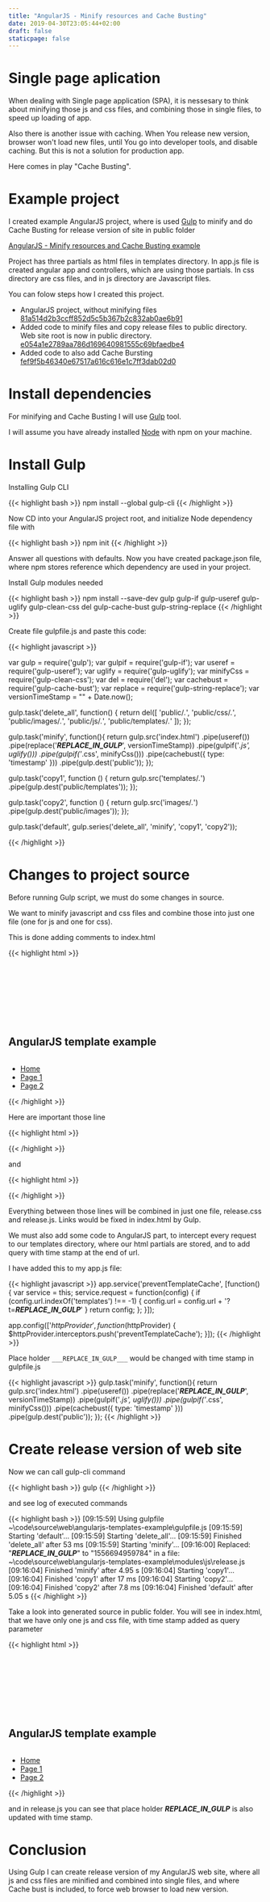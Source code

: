 ```yaml
---
title: "AngularJS - Minify resources and Cache Busting"
date: 2019-04-30T23:05:44+02:00
draft: false
staticpage: false
---
```


# Single page aplication

When dealing with Single page application (SPA), it is nessesary to think about minifying those js and css files, and combining those in single files, to speed up loading of app.

Also there is another issue with caching. When You release new version, browser won't load new files, until You go into developer tools, and disable caching. But this is not a solution for production app.

Here comes in play "Cache Busting".

# Example project

I created example AngularJS project, where is used [Gulp](https://gulpjs.com/) to minify and do Cache Busting for release version of site in public folder

[AngularJS - Minify resources and Cache Busting example](https://github.com/dkeza/angularjs-templates-example)

Project has three partials as html files in templates directory. In app.js file is created angular app and controllers, which are using those partials.
In css directory are css files, and in js directory are Javascript files.

You can folow steps how I created this project.

* AngularJS project, without minifying files [81a514d2b3ccff852d5c5b367b2c832ab0ae6b91](https://github.com/dkeza/angularjs-templates-example/tree/81a514d2b3ccff852d5c5b367b2c832ab0ae6b91)
* Added code to minify files and copy release files to public directory. Web site root is now in public directory. [e054a1e2789aa786d169640981555c69bfaedbe4](https://github.com/dkeza/angularjs-templates-example/tree/e054a1e2789aa786d169640981555c69bfaedbe4)
* Added code to also add Cache Bursting [fef9f5b46340e67517a616c616e1c7ff3dab02d0](https://github.com/dkeza/angularjs-templates-example/tree/fef9f5b46340e67517a616c616e1c7ff3dab02d0)

# Install dependencies

For minifying and Cache Busting I will use [Gulp](https://gulpjs.com/) tool.

I will assume you have already installed [Node](https://nodejs.org/en/) with npm on your machine.

# Install Gulp

Installing Gulp CLI

{{< highlight bash >}}
npm install --global gulp-cli
{{< /highlight >}}

Now CD into your AngularJS project root, and initialize Node dependency file with

{{< highlight bash >}}
npm init
{{< /highlight >}}

Answer all questions with defaults.
Now you have created package.json file, where npm stores reference which dependency are used in your project.

Install Gulp modules needed

{{< highlight bash >}}
npm install --save-dev gulp gulp-if gulp-useref gulp-uglify gulp-clean-css del gulp-cache-bust gulp-string-replace
{{< /highlight >}}

Create file gulpfile.js and paste this code:

{{< highlight javascript >}}

var gulp  = require('gulp');
var gulpif = require('gulp-if');
var useref = require('gulp-useref');
var uglify = require('gulp-uglify');
var minifyCss = require('gulp-clean-css');
var del = require('del');
var cachebust = require('gulp-cache-bust');
var replace = require('gulp-string-replace');
var versionTimeStamp = "" + Date.now();

gulp.task('delete_all', function() {
  return del([
    'public/*.*',
    'public/css/*.*',
    'public/images/*.*',
    'public/js/*.*',
    'public/templates/*.*'
  ]);
});

gulp.task('minify', function(){
  return gulp.src('index.html')
          .pipe(useref())
          .pipe(replace('___REPLACE_IN_GULP___', versionTimeStamp))
          .pipe(gulpif('*.js', uglify()))
          .pipe(gulpif('*.css', minifyCss()))
          .pipe(cachebust({
            type: 'timestamp'
          }))
          .pipe(gulp.dest('public'));
});

gulp.task('copy1', function () {
    return gulp.src('templates/*.*')
        .pipe(gulp.dest('public/templates'));
});

gulp.task('copy2', function () {
  return gulp.src('images/*.*')
      .pipe(gulp.dest('public/images'));
});

gulp.task('default', gulp.series('delete_all', 'minify', 'copy1', 'copy2'));

{{< /highlight >}}

# Changes to project source

Before running Gulp script, we must do some changes in source.

We want to minify javascript and css files and combine those into just one file (one for js and one for css).

This is done adding comments to index.html

{{< highlight html >}}
<!DOCTYPE html>

<html lang="en">

<head>
  <meta charset="utf-8">
  <title>AngularJS template example</title>
  <meta name="viewport" content="width=device-width, initial-scale=1">
  <link href="//fonts.googleapis.com/css?family=Raleway:400,300,600" rel="stylesheet" type="text/css">
  <!-- build:css modules/css/release.css -->
  <link rel="stylesheet" href="css/normalize.css">
  <link rel="stylesheet" href="css/skeleton.css">
  <link rel="stylesheet" href="css/main.css">
  <!-- endbuild -->
  <link rel="icon" type="image/png" href="images/favicon.png">
</head>

<body>

  <div ng-app="App" class="container">
    <div class="row">
      <div class="one-half column" style="margin-top: 25%">
        <h2>AngularJS template example</h2>
        <div id="nav" class="fourteen columns">
          <ul>
            <li><a href="/">Home</a></li>
            <li><a href="/#!page1">Page 1</a></li>
            <li><a href="/#!page2">Page 2</a></li>
          </ul>
        </div>
        <div ng-controller="homeController">
          <div ng-view></div>
        </div>
      </div>
    </div>
  </div>

  <!-- build:js modules/js/release.js -->
  <script src="js/angular.min.js"></script>
  <script src="js/angular-route.min.js"></script>
  <script src="js/app.js"></script>
  <!-- endbuild -->

</body>

</html>
{{< /highlight >}}

Here are important those line

{{< highlight html >}}
<!-- build:css modules/css/release.css -->


<!-- endbuild -->
{{< /highlight >}}

and

{{< highlight html >}}
<!-- build:js modules/js/release.js -->


<!-- endbuild -->
{{< /highlight >}}

Everything between those lines will be combined in just one file, release.css and release.js. Links would be fixed in index.html by Gulp.

We must also add some code to AngularJS part, to intercept every request to our templates directory, where our html partials are stored, and to add query with time stamp at the end of url.

I have added this to my app.js file:

{{< highlight javascript >}}
  app.service('preventTemplateCache', [function() {
    var service = this;
    service.request = function(config) {
      if (config.url.indexOf('templates') !== -1) {
        config.url = config.url + '?t=___REPLACE_IN_GULP___'
      }
      return config;
    };
  }]);

  app.config(['$httpProvider',function ($httpProvider) {
    $httpProvider.interceptors.push('preventTemplateCache');
  }]);
{{< /highlight >}}

Place holder ```___REPLACE_IN_GULP___``` would be changed with time stamp in gulpfile.js

{{< highlight javascript >}}
gulp.task('minify', function(){
  return gulp.src('index.html')
          .pipe(useref())
          .pipe(replace('___REPLACE_IN_GULP___', versionTimeStamp))
          .pipe(gulpif('*.js', uglify()))
          .pipe(gulpif('*.css', minifyCss()))
          .pipe(cachebust({
            type: 'timestamp'
          }))
          .pipe(gulp.dest('public'));
});
{{< /highlight >}}

# Create release version of web site

Now we can call gulp-cli command

{{< highlight bash >}}
gulp
{{< /highlight >}}

and see log of executed commands

{{< highlight bash >}}
[09:15:59] Using gulpfile ~\code\source\web\angularjs-templates-example\gulpfile.js
[09:15:59] Starting 'default'...
[09:15:59] Starting 'delete_all'...
[09:15:59] Finished 'delete_all' after 53 ms
[09:15:59] Starting 'minify'...
[09:16:00] Replaced: "___REPLACE_IN_GULP___" to "1556694959784" in a file: ~\code\source\web\angularjs-templates-example\modules\js\release.js
[09:16:04] Finished 'minify' after 4.95 s
[09:16:04] Starting 'copy1'...
[09:16:04] Finished 'copy1' after 17 ms
[09:16:04] Starting 'copy2'...
[09:16:04] Finished 'copy2' after 7.8 ms
[09:16:04] Finished 'default' after 5.05 s
{{< /highlight >}}

Take a look into generated source in public folder. You will see in index.html, that we have only one js and css file, with time stamp added as query parameter

{{< highlight html >}}
<!DOCTYPE html>

<html lang="en">

<head>
  <meta charset="utf-8">
  <title>AngularJS template example</title>
  <meta name="viewport" content="width=device-width, initial-scale=1">
  <link href="//fonts.googleapis.com/css?family=Raleway:400,300,600" rel="stylesheet" type="text/css">
  <link rel="stylesheet" href="modules/css/release.css?t=1556694960179">
  <link rel="icon" type="image/png" href="images/favicon.png">
</head>

<body>

  <div ng-app="App" class="container">
    <div class="row">
      <div class="one-half column" style="margin-top: 25%">
        <h2>AngularJS template example</h2>
        <div id="nav" class="fourteen columns">
          <ul>
            <li><a href="/">Home</a></li>
            <li><a href="/#!page1">Page 1</a></li>
            <li><a href="/#!page2">Page 2</a></li>
          </ul>
        </div>
        <div ng-controller="homeController">
          <div ng-view></div>
        </div>
      </div>
    </div>
  </div>

  <script src="modules/js/release.js?t=1556694960179"></script>

</body>

</html>
{{< /highlight >}}

and in release.js you can see that place holder ___REPLACE_IN_GULP___ is also updated with time stamp.

# Conclusion

Using Gulp I can create release version of my AngularJS web site, where all js and css files are minified and combined into single files, and where Cache bust is included, to force web browser to load new version.